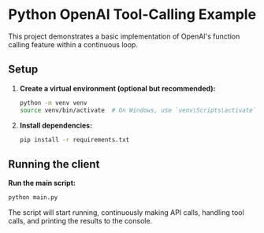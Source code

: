 # Python OpenAI Tool-Calling Example

This project demonstrates a basic implementation of OpenAI's function calling feature within a continuous loop.

## Setup

1.  **Create a virtual environment (optional but recommended):**
    ```bash
    python -m venv venv
    source venv/bin/activate  # On Windows, use `venv\Scripts\activate`
    ```

2.  **Install dependencies:**
    ```bash
    pip install -r requirements.txt
    ```

## Running the client

**Run the main script:**
```bash
python main.py
```

The script will start running, continuously making API calls, handling tool calls, and printing the results to the console.
